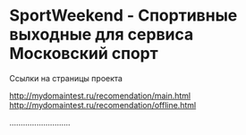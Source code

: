 # SportWeekend - Спортивные выходные для сервиса Московский спорт

Ссылки на страницы проекта

http://mydomaintest.ru/recomendation/main.html
http://mydomaintest.ru/recomendation/offline.html

...........................
